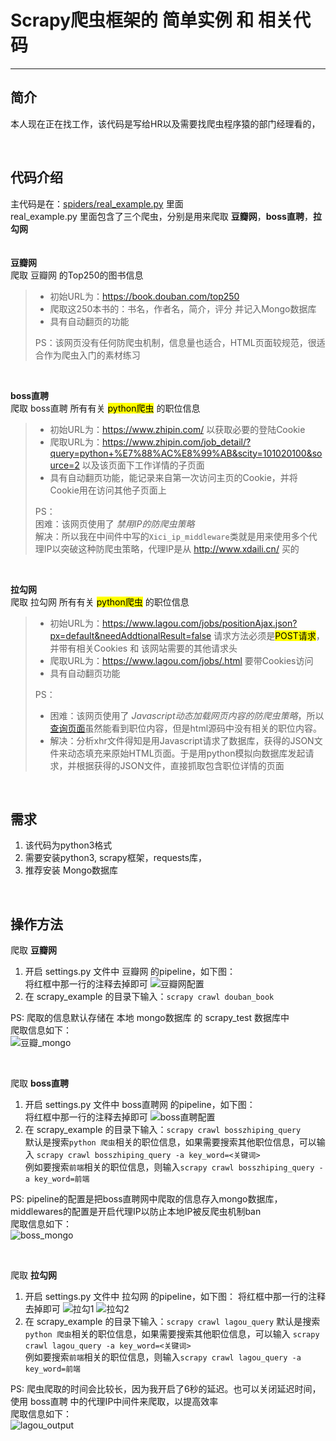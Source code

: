 # Scrapy爬虫框架的 简单实例 和 相关代码
***

## 简介
本人现在正在找工作，该代码是写给HR以及需要找爬虫程序猿的部门经理看的，



<br>

## 代码介绍

主代码是在：[spiders/real_example.py](https://github.com/zhangyunchuan/scrapy_example/blob/master/spiders/real_example.py "real_example.py 里面有 豆瓣网，boss直聘，拉勾网 爬虫代码") 里面  
real_example.py 里面包含了三个爬虫，分别是用来爬取 **豆瓣网**，**boss直聘**，**拉勾网**  
<br>
<br>
**豆瓣网**  
爬取 豆瓣网 的Top250的图书信息  

>* 初始URL为：<https://book.douban.com/top250>
>* 爬取这250本书的：书名，作者名，简介，评分 并记入Mongo数据库
>* 具有自动翻页的功能  
>
>PS：该网页没有任何防爬虫机制，信息量也适合，HTML页面较规范，很适合作为爬虫入门的素材练习
   
<br>

**boss直聘**  
爬取 boss直聘 所有有关 <MARK>python爬虫</MARK> 的职位信息

>* 初始URL为：<https://www.zhipin.com/> 以获取必要的登陆Cookie
>* 爬取URL为：<https://www.zhipin.com/job_detail/?query=python+%E7%88%AC%E8%99%AB&scity=101020100&source=2> 以及该页面下工作详情的子页面
>* 具有自动翻页功能，能记录来自第一次访问主页的Cookie，并将Cookie用在访问其他子页面上
>
>PS：  
>困难：该网页使用了 *禁用IP的防爬虫策略*   
>解决：所以我在中间件中写的`Xici_ip_middleware`类就是用来使用多个代理IP以突破这种防爬虫策略，代理IP是从 <http://www.xdaili.cn/> 买的

<br>

**拉勾网**  
爬取 拉勾网 所有有关 <MARK>python爬虫</MARK> 的职位信息

>* 初始URL为：<https://www.lagou.com/jobs/positionAjax.json?px=default&needAddtionalResult=false> 请求方法必须是<MARK>POST请求</MARK>，并带有相关Cookies 和 该网站需要的其他请求头 
>* 爬取URL为：<https://www.lagou.com/jobs/.html> 要带Cookies访问
>* 具有自动翻页功能
>
>PS：   
> 
>* 困难：该网页使用了 *Javascript动态加载网页内容的防爬虫策略*，所以[查询页面](https://www.lagou.com/jobs/list_python%20%E7%88%AC%E8%99%AB?labelWords=&fromSearch=true&suginput=)虽然能看到职位内容，但是html源码中没有相关的职位内容。  
>* 解决：分析xhr文件得知是用Javascript请求了数据库，获得的JSON文件来动态填充来原始HTML页面。于是用python模拟向数据库发起请求，并根据获得的JSON文件，直接抓取包含职位详情的页面
	
	
	
<br>

## 需求
1. 该代码为python3格式
2. 需要安装python3, scrapy框架，requests库，
3. 推荐安装 Mongo数据库


<br> 

## 操作方法  
爬取 **豆瓣网**

1. 开启 settings.py 文件中 豆瓣网 的pipeline，如下图：  
   将红框中那一行的注释去掉即可
   ![豆瓣网配置](http://www.samael.tk/douban_settings.png)
2. 在 scrapy_example 的目录下输入：`scrapy crawl douban_book`

PS: 爬取的信息默认存储在 本地 mongo数据库 的 scrapy_test 数据库中  
爬取信息如下：  
![豆瓣_mongo](http://www.samael.tk/douban_book_output.png)

<br>

爬取 **boss直聘**

1. 开启 settings.py 文件中 boss直聘网 的pipeline，如下图：   
   将红框中那一行的注释去掉即可
   ![boss直聘配置](http://www.samael.tk/boss_zhiping_settings.png)
2. 在 scrapy_example 的目录下输入：`scrapy crawl bosszhiping_query`  
	默认是搜索`python 爬虫`相关的职位信息，如果需要搜索其他职位信息，可以输入 `scrapy crawl bosszhiping_query -a key_word=<关键词> `  
	例如要搜索`前端`相关的职位信息，则输入`scrapy crawl bosszhiping_query -a key_word=前端 `

PS:  pipeline的配置是把boss直聘网中爬取的信息存入mongo数据库，middlewares的配置是开启代理IP以防止本地IP被反爬虫机制ban  
爬取信息如下：  
![boss_mongo](http://www.samael.tk/boss_zhiping_output.png)

<br> 



爬取 **拉勾网**

1. 开启 settings.py 文件中 拉勾网 的pipeline，如下图：
   将红框中那一行的注释去掉即可
   ![拉勾1](http://www.samael.tk/lagou_settings1.png)
   ![拉勾2](http://www.samael.tk/lagou_settings2.png)
2. 在 scrapy_example 的目录下输入：`scrapy crawl lagou_query`
	默认是搜索`python 爬虫`相关的职位信息，如果需要搜索其他职位信息，可以输入 `scrapy crawl lagou_query -a key_word=<关键词> `  
	例如要搜索`前端`相关的职位信息，则输入`scrapy crawl lagou_query -a key_word=前端 `

PS: 爬虫爬取的时间会比较长，因为我开启了6秒的延迟。也可以关闭延迟时间，使用  boss直聘 中的代理IP中间件来爬取，以提高效率  
爬取信息如下：  
![lagou_output](http://www.samael.tk/lagou_output.png)






